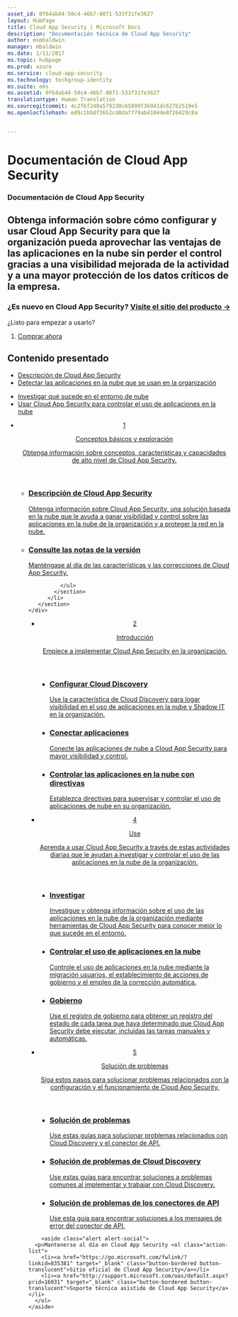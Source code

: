 ```yaml
---
asset_id: 0f64ab44-50c4-46b7-8071-533f31fe3627
layout: HubPage
title: Cloud App Security | Microsoft Docs
description: "Documentación técnica de Cloud App Security"
author: msmbaldwin
manager: mbaldwin
ms.date: 1/11/2017
ms.topic: hubpage
ms.prod: azure
ms.service: cloud-app-security
ms.technology: techgroup-identity
ms.suite: ems
ms.assetid: 0f64ab44-50c4-46b7-8071-533f31fe3627
translationtype: Human Translation
ms.sourcegitcommit: 4c2f6f240a579230c65899f36941dc627b2519e5
ms.openlocfilehash: ed9c1bbdf3652cd8daff79ab41044e8f26429c8a


---
```


# <a name="cloud-app-security-documentation"></a>Documentación de Cloud App Security
<article id="main">
    <section id="hero-content">
      <h1>Documentación de Cloud App Security</h1>
      <h2>Obtenga información sobre cómo configurar y usar Cloud App Security para que la organización pueda aprovechar las ventajas de las aplicaciones en la nube sin perder el control gracias a una visibilidad mejorada de la actividad y a una mayor protección de los datos críticos de la empresa. </h2>
      <h3>¿Es nuevo en Cloud App Security? <a href="https://go.microsoft.com/fwlink/?linkid=835379" target="_blank">Visite el sitio del producto &rarr;</a></h3>
    </section>
    <aside class="alert section-border">
        <p>¿Listo para empezar a usarlo?</p>
        <ol class="action-list">
            <li><a href="https://go.microsoft.com/fwlink/?linkid=835380" target="_blank" class="button-bordered button-translucent">Comprar ahora</a></li>
        </ol>
    </aside>
    <section id="featured" class="container">
      <h2 class="section-heading"><span class="icon icon-warning"></span> Contenido presentado</h2>
      <div class="features row">
        <ul class="column column-half">
          <li><a href="./what-is-cloud-app-security.md">Descripción de Cloud App Security</a></li>
          <li><a href="./set-up-cloud-discovery.md">Detectar las aplicaciones en la nube que se usan en la organización</a></li>
        </ul>
        <ul class="column column-half">
          <li><a href="./investigate.md">Investigar qué sucede en el entorno de nube</a></li>
          <li><a href="./control.md">Usar Cloud App Security para controlar el uso de aplicaciones en la nube</a></li>
        </ul>
      </div>
    </section>
    <div id="journeys">
      <section class="container">
        <ul class="journeys-list">
          <li class="journey-step">
            <header class="journey-step-header row">
              <a href="./what-is-cloud-app-security.md">
                <div class="title column-third">
                  <span class="step-number">1</span>
                  <p>Conceptos básicos y exploración</p>
                </div>
                <p class="description column-two-thirds">Obtenga información sobre conceptos, características y capacidades de alto nivel de Cloud App Security.</p>
              </a>
            </header>
            <section class="journey-step-elements content">
              <ul class="row">
                <li class="column-third">
                  <a href="./what-is-cloud-app-security.md">
                    <h3>Descripción de Cloud App Security</h3>
                    <p>Obtenga información sobre Cloud App Security, una solución basada en la nube que le ayuda a ganar visibilidad y control sobre las aplicaciones en la nube de la organización y a proteger la red en la nube.</p>
                  </a>
                </li>
                <li class="column-third">
                  <a href="./release-notes.md">
                    <h3>Consulte las notas de la versión</h3>
                    <p>Manténgase al día de las características y las correcciones de Cloud App Security.</p>
                  </a>
                </li>
                
              </ul>
            </section>
          </li>
       </section>
    </div>
<div id="journeys">
      <section class="container">
        <ul class="journeys-list">
          <li class="journey-step">
            <header class="journey-step-header row">
              <a href="./getting-started-with-cloud-app-security.md">
                <div class="title column-third">
                  <span class="step-number">2</span>
                  <p>Introducción</p>
                </div>
                <p class="description column-two-thirds">Empiece a implementar Cloud App Security en la organización.</p>
              </a>
            </header>
            <section class="journey-step-elements content">
              <ul class="row">
                <li class="column-third">
                  <a href="./set-up-cloud-discovery.md">
                    <h3>Configurar Cloud Discovery</h3>
                    <p>Use la característica de Cloud Discovery para logar visibilidad en el uso de aplicaciones en la nube y Shadow IT en la organización.</p>
                  </a>
                </li>
                <li class="column-third">
                  <a href="./enable-instant-visibility-protection-and-governance-actions-for-your-apps.md">
                    <h3>Conectar aplicaciones</h3>
                    <p>Conecte las aplicaciones de nube a Cloud App Security para mayor visibilidad y control.</p>
                  </a>
                </li>
                <li class="column-third">
                  <a href="./control-cloud-apps-with-policies.md">
                    <h3>Controlar las aplicaciones en la nube con directivas</h3>
                    <p>Establezca directivas para supervisar y controlar el uso de aplicaciones de nube en su organización.</p>
                  </a>
                </li>
              </ul>
            </section>
          </li>
       </section>
    </div>
  <div id="journeys">
      <section class="container">
        <ul class="journeys-list">
          <li class="journey-step">
            <header class="journey-step-header row">
              <a href="./daily-activities-to-protect-your-cloud-environment.md">
                <div class="title column-third">
                  <span class="step-number">4</span>
                  <p>Use</p>
                </div>
                <p class="description column-two-thirds">Aprenda a usar Cloud App Security a través de estas actividades diarias que le ayudan a investigar y controlar el uso de las aplicaciones en la nube de la organización.</p>
              </a>
            </header>
            <section class="journey-step-elements content">
              <ul class="row">
                <li class="column-third">
                  <a href="./investigate.md">
                    <h3>Investigar</h3>
                    <p>Investigue y obtenga información sobre el uso de las aplicaciones en la nube de la organización mediante herramientas de Cloud App Security para conocer mejor lo que sucede en el entorno.</p>
                  </a>
                </li>
                <li class="column-third">
                  <a href="./control.md">
                    <h3>Controlar el uso de aplicaciones en la nube</h3>
                    <p>Controle el uso de aplicaciones en la nube mediante la migración usuarios, el establecimiento de acciones de gobierno y el empleo de la corrección automática.</p>
                  </a>
                </li>
                <li class="column-third">
                  <a href="./governance-actions.md">
                    <h3>Gobierno</h3>
                    <p>Use el registro de gobierno para obtener un registro del estado de cada tarea que haya determinado que Cloud App Security debe ejecutar, incluidas las tareas manuales y automáticas.</p>
                  </a>
                </li>
              </ul>
            </section>
          </li>
       </section>
    </div>
      <div id="journeys">
      <section class="container">
        <ul class="journeys-list">
          <li class="journey-step">
            <header class="journey-step-header row">
              <a href="./troubleshooting-cloud-discovery.md">
                <div class="title column-third">
                  <span class="step-number">5</span>
                  <p>Solución de problemas</p>
                </div>
                <p class="description column-two-thirds">Siga estos pasos para solucionar problemas relacionados con la configuración y el funcionamiento de Cloud App Security.</p>
              </a>
            </header>
            <section class="journey-step-elements content">
              <ul class="row">
                <li class="column-third">
                  <a href="./troubleshooting-cloud-discovery.md">
                    <h3>Solución de problemas</h3>
                    <p>Use estas guías para solucionar problemas relacionados con Cloud Discovery y el conector de API.</p>
                  </a>
                </li>
                <li class="column-third">
                  <a href="./troubleshooting-cloud-discovery.md">
                    <h3>Solución de problemas de Cloud Discovery</h3>
                    <p>Use estas guías para encontrar soluciones a problemas comunes al implementar y trabajar con Cloud Discovery.</p>
                  </a>
                </li>
                <li class="column-third">
                  <a href="./troubleshooting-api-connectors-using-error-messages.md">
                    <h3>Solución de problemas de los conectores de API</h3>
                    <p>Use esta guía para encontrar soluciones a los mensajes de error del conector de API.</p>
                  </a>
                </li>
              </ul>
            </section>
          </li>
       </section>
    </div>  

        <aside class="alert alert-social">
      <p>Mantenerse al día en Cloud App Security <ol class="action-list">
        <li><a href="https://go.microsoft.com/fwlink/?linkid=835381" target="_blank" class="button-bordered button-translucent">Sitio oficial de Cloud App Security</a></li>
        <li><a href="http://support.microsoft.com/oas/default.aspx?prid=16031" target="_blank" class="button-bordered button-translucent">Soporte técnico asistido de Cloud App Security</a></li>
      </ol>
    </aside>
</article>



<!--HONumber=Nov16_HO5-->


